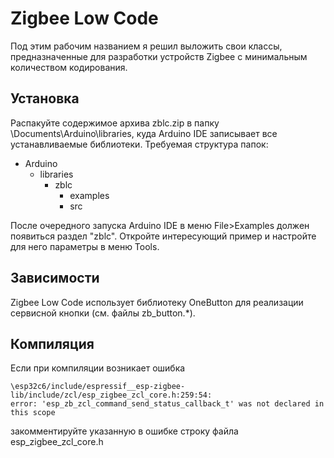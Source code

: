 # Zigbee Low Code #
Под этим рабочим названием я решил выложить свои классы, предназначенные для разработки устройств Zigbee с минимальным количеством кодирования.

## Установка ##
Распакуйте содержимое архива zblc.zip в папку \Documents\Arduino\libraries, куда Arduino IDE записывает все устанавливаемые библиотеки.
Требуемая структура папок:
- Arduino
  - libraries
    - zblc
      - examples
      - src

После очередного запуска Arduino IDE в меню File>Examples должен появиться раздел "zblc". Откройте интересующий пример и настройте для него параметры в меню Tools.

## Зависимости ##
Zigbee Low Code использует библиотеку OneButton для реализации сервисной кнопки (см. файлы zb_button.*).

## Компиляция ##
Если при компиляции возникает ошибка 
```
\esp32c6/include/espressif__esp-zigbee-lib/include/zcl/esp_zigbee_zcl_core.h:259:54:
error: 'esp_zb_zcl_command_send_status_callback_t' was not declared in this scope
```
закомментируйте указанную в ошибке строку файла esp_zigbee_zcl_core.h
